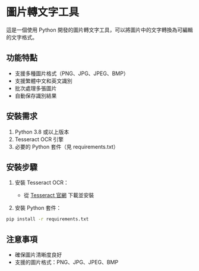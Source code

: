 # 圖片轉文字工具

這是一個使用 Python 開發的圖片轉文字工具，可以將圖片中的文字轉換為可編輯的文字格式。

## 功能特點

- 支援多種圖片格式（PNG、JPG、JPEG、BMP）
- 支援繁體中文和英文識別
- 批次處理多張圖片
- 自動保存識別結果

## 安裝需求

1. Python 3.8 或以上版本
2. Tesseract OCR 引擎
3. 必要的 Python 套件（見 requirements.txt）

## 安裝步驟

1. 安裝 Tesseract OCR：
   - 從 [Tesseract 官網](https://github.com/UB-Mannheim/tesseract/wiki) 下載並安裝
   
2. 安裝 Python 套件：
```bash
pip install -r requirements.txt
```

## 注意事項

- 確保圖片清晰度良好
- 支援的圖片格式：PNG、JPG、JPEG、BMP
